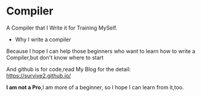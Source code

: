 # Compiler
A Compiler that I Write it for Training MySelf.
* Why I write a compiler

Because I hope I can help those beginners who want to learn how to write a Compiler,but don't know where to start

And github is for code,read My Blog for the detail: https://survive2.github.io/

**I am not a Pro**,I am more of a beginner, so I hope I can learn from it,too.
